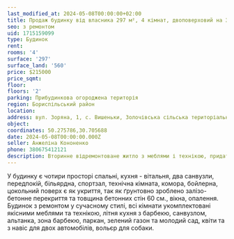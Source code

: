 ```yaml
---
last_modified_at: 2024-05-08T00:00:00+02:00
title: Продаж будинку від власника 297 м², 4 кімнат, двоповерховий на Зоряній в с. Вишеньки
seo: з ремонтом
uid: 1715159099
type: Будинок
rent:
rooms: '4'
surface: '297'
surface_land: '560'
price: $215000
price_sqmt:
floor:
floors: '2'
parking: Прибудинкова огороджена територія
region: Бориспільський район
location:
address: вул. Зоряна, 1, с. Вишеньки, Золочівська сільська територіальна громада
object:
coordinates: 50.275786,30.705688
date: 2024-05-08T00:00:00.000Z
seller: Анжеліна Кононенко
phone: 380675412121
description: Вторинне відремонтоване житло з меблями і технікою, придатне і готове для проживання
---
```


У будинку є чотири просторі спальні, кухня - вітальня, два санвузли, передпокій, більярдна, спортзал, технічна кімната, комора, бойлерна, цокольний поверх є як укриття, так як ґрунтовно зроблено залізо-бетонне перекриття та товщина бетонних стін 60 см., вікна, опалення.
Будинок з ремонтом у сучасному стилі, всі кімнати укомплектовані якісними меблями та технікою, літня кухня з барбекю, санвузлом, альтанка, зона барбекю, паркан, зелений газон та молодий сад, квіти та з навіс для двох автомобілів, вольєр для собаки.
